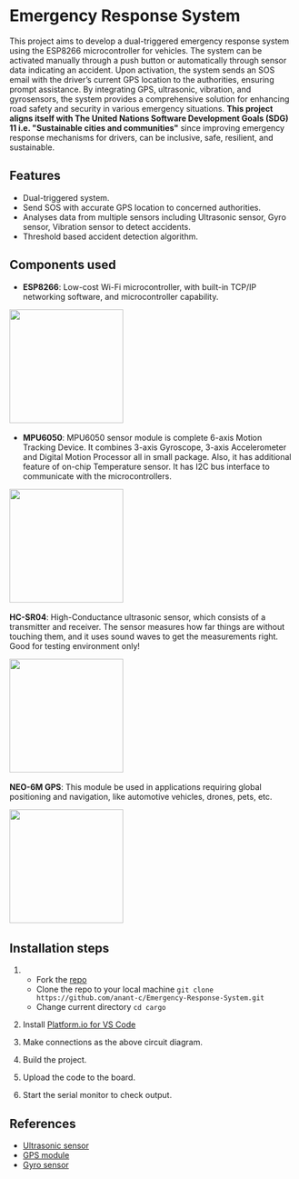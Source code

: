 # Emergency Response System

This project aims to develop a dual-triggered emergency response system using the ESP8266 microcontroller for vehicles. The system can be activated manually through a push button 
or automatically through sensor data indicating an accident. Upon activation, the system sends an SOS email with the driver’s current GPS location to the authorities, ensuring prompt assistance. 
By integrating GPS, ultrasonic, vibration, and gyrosensors, the system provides a comprehensive solution for enhancing road safety and security in various emergency situations.
**This project aligns itself with The United Nations Software Development Goals (SDG) 11 i.e. "Sustainable cities and communities"** since improving emergency response mechanisms for drivers, 
can be inclusive, safe, resilient, and sustainable.

## Features

- Dual-triggered system.
- Send SOS with accurate GPS location to concerned authorities.
- Analyses data from multiple sensors including Ultrasonic sensor, Gyro sensor, Vibration sensor to detect accidents.
- Threshold based accident detection algorithm.

## Components used

- **ESP8266**:  Low-cost Wi-Fi microcontroller, with built-in TCP/IP networking software, and microcontroller capability.
  
<img src="https://github.com/anant-c/Emergency-Response-System/assets/88738817/be980873-1e6e-46e1-8ad1-abe452e3001b" height="200px">&nbsp;&nbsp;&nbsp;&nbsp;&nbsp;

- **MPU6050**:  MPU6050 sensor module is complete 6-axis Motion Tracking Device. It combines 3-axis Gyroscope, 3-axis Accelerometer and Digital Motion Processor all in small package. 
Also, it has additional feature of on-chip Temperature sensor. It has I2C bus interface to communicate with the microcontrollers.  

<img src="https://github.com/anant-c/Emergency-Response-System/assets/88738817/82d68208-a608-4c9e-a4d8-b0fdbd80803e" height="200px">&nbsp;&nbsp;&nbsp;&nbsp;&nbsp;

**HC-SR04**:  High-Conductance ultrasonic sensor, which consists of a transmitter and receiver. The sensor measures how far things are without touching them, and it uses sound waves to get the measurements right. Good for testing environment only!  

<img src="https://github.com/anant-c/Emergency-Response-System/assets/88738817/6dc6fbd5-d488-4c9c-bb95-fd40d1349506" height="200px">&nbsp;&nbsp;&nbsp;&nbsp;&nbsp;

**NEO-6M GPS**:  This module be used in applications requiring global positioning and navigation, like automotive vehicles, drones, pets, etc.  

<img src="https://github.com/anant-c/Emergency-Response-System/assets/88738817/5a35cf52-0ad4-4b50-881a-13c69c518ec6" height="200px">&nbsp;&nbsp;&nbsp;&nbsp;&nbsp;

## Installation steps

1. - Fork the [repo](https://github.com/anant-c/Emergency-Response-System.git)
   - Clone the repo to your local machine `git clone https://github.com/anant-c/Emergency-Response-System.git`
   - Change current directory `cd cargo`
2. Install [Platform.io for VS Code](https://platformio.org/install/ide?install=vscode)

3. Make connections as the above circuit diagram.
   
4. Build the project.
   
5. Upload the code to the board.

6. Start the serial monitor to check output.

## References
- [Ultrasonic sensor](https://randomnerdtutorials.com/esp8266-nodemcu-hc-sr04-ultrasonic-arduino/)
- [GPS module](https://microcontrollerslab.com/neo-6m-gps-module-esp8266-nodemcu-track-location-google-maps/)
- [Gyro sensor](https://randomnerdtutorials.com/esp8266-nodemcu-mpu-6050-accelerometer-gyroscope-arduino/)
